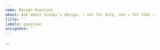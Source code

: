 ```yaml
---
name: Design Question
about: Ask about Scanpy’s design. ⚠ not for help, see ↓ for that ⚠
title: ''
labels: question
assignees: ''
---
```


<!--
⚠ If you need help using Scanpy, please ask in https://scanpy.discourse.group/ instead ⚠
If you want to know about design decisions and the like, please ask below:
-->
...
